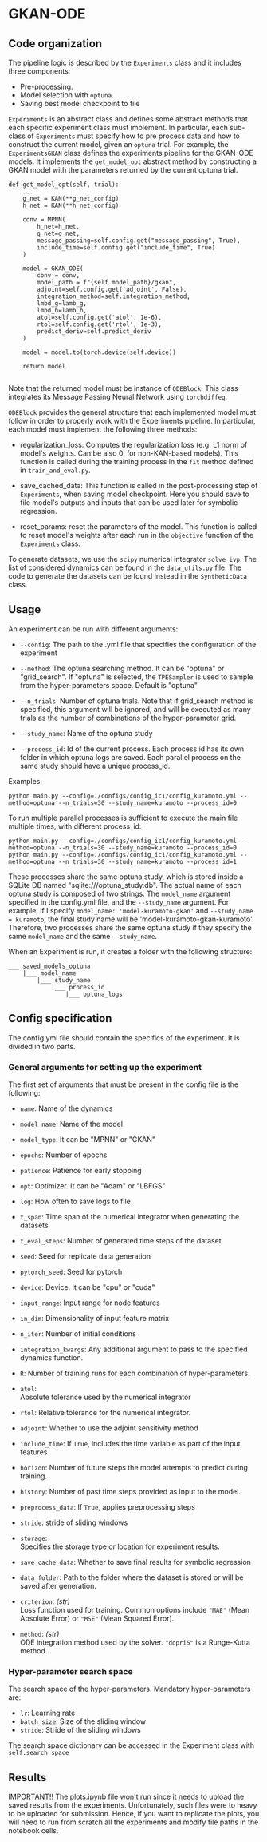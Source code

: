 # GKAN-ODE

## Code organization
The pipeline logic is described by the `Experiments` class and it includes three components:
- Pre-processing.
- Model selection with `optuna`.
- Saving best model checkpoint to file

`Experiments` is an abstract class and defines some abstract methods that each specific experiment class must implement. In particular, each sub-class of `Experiments` must specify how to pre process data and how to construct the current model, given an `optuna` trial. For example, the `ExperimentsGKAN` class defines the experiments pipeline for the GKAN-ODE models. It implements the `get_model_opt` abstract method by constructing a GKAN model with the parameters returned by the current optuna trial.
```
def get_model_opt(self, trial):
    ...
    g_net = KAN(**g_net_config)
    h_net = KAN(**h_net_config)        
    
    conv = MPNN(
        h_net=h_net,
        g_net=g_net,
        message_passing=self.config.get("message_passing", True),
        include_time=self.config.get("include_time", True)
    )
    
    model = GKAN_ODE(
        conv = conv,
        model_path = f"{self.model_path}/gkan",
        adjoint=self.config.get('adjoint', False),
        integration_method=self.integration_method,
        lmbd_g=lamb_g,
        lmbd_h=lamb_h,
        atol=self.config.get('atol', 1e-6), 
        rtol=self.config.get('rtol', 1e-3),
        predict_deriv=self.predict_deriv
    )

    model = model.to(torch.device(self.device))
        
    return model


```
Note that the returned model must be instance of `ODEBlock`. This class integrates its Message Passing Neural Network using `torchdiffeq`. 

`ODEBlock` provides the general structure that each implemented model must follow in order to properly work with the Experiments pipeline. In particular, each model must implement the following three methods:
- regularization_loss: Computes the regularization loss (e.g. L1 norm of model's weights. Can be also 0. for non-KAN-based models). This function is called during the training process in the `fit` method defined in `train_and_eval.py`.

- save_cached_data: This function is called in the post-processing step of `Experiments`, when saving model checkpoint. Here you should save to file model's outputs and inputs that can be used later for symbolic regression. 

- reset_params: reset the parameters of the model. This function is called to reset model's weights after each run in the `objective` function of the `Experiments` class.

To generate datasets, we use the `scipy` numerical integrator `solve_ivp`. The list of considered dynamics can be found in the `data_utils.py` file. The code to generate the datasets can be found instead in the `SyntheticData` class.

## Usage
An experiment can be run with different arguments:
- `--config`: The path to the .yml file that specifies the configuration of the experiment

- `--method`: The optuna searching method. It can be "optuna" or "grid_search". If "optuna" is selected, the `TPESampler` is used to sample from the hyper-parameters space. Default is "optuna"

- `--n_trials`: Number of optuna trials. Note that if grid_search method is specified, this argument will be ignored, and will be executed as many trials as the number of combinations of the hyper-parameter grid.

- `--study_name`: Name of the optuna study

- `--process_id`: Id of the current process. Each process id has its own folder in which optuna logs are saved. Each parallel process on the same study should have a unique process_id.

Examples:
```
python main.py --config=./configs/config_ic1/config_kuramoto.yml --method=optuna --n_trials=30 --study_name=kuramoto --process_id=0
```
To run multiple parallel processes is sufficient to execute the main file multiple times, with different process_id:

```
python main.py --config=./configs/config_ic1/config_kuramoto.yml --method=optuna --n_trials=30 --study_name=kuramoto --process_id=0
python main.py --config=./configs/config_ic1/config_kuramoto.yml --method=optuna --n_trials=30 --study_name=kuramoto --process_id=1
```

These processes share the same optuna study, which is stored inside a SQLite DB named "sqlite:///optuna_study.db". The actual name of each optuna study is composed of two strings: The `model_name` argument specified in the config.yml file, and the `--study_name` argument. For example, if I specify `model_name: 'model-kuramoto-gkan'` and `--study_name = kuramoto`, the final study name will be 'model-kuramoto-gkan-kuramoto'. Therefore, two processes share the same optuna study if they specify the same `model_name` and the same `--study_name`.

When an Experiment is run, it creates a folder with the following structure:

```
___ saved_models_optuna
    |___ model_name
        |___ study_name
            |___ process_id
                |___ optuna_logs
```

## Config specification
The config.yml file should contain the specifics of the experiment. It is divided in two parts.
### General arguments for setting up the experiment
The first set of arguments that must be present in the config file is the following:
- `name`: Name of the dynamics
- `model_name`: Name of the model
- `model_type`: It can be "MPNN" or "GKAN"
- `epochs`: Number of epochs
- `patience`: Patience for early stopping
- `opt`: Optimizer. It can be "Adam" or "LBFGS"
- `log`: How often to save logs to file
- `t_span`: Time span of the numerical integrator when generating the datasets
- `t_eval_steps`: Number of generated time steps of the dataset
- `seed`: Seed for replicate data generation
- `pytorch_seed`: Seed for pytorch
- `device`: Device. It can be "cpu" or "cuda"
- `input_range`: Input range for node features
- `in_dim`: Dimensionality of input feature matrix
- `n_iter`: Number of initial conditions
- `integration_kwargs`: Any additional argument to pass to the specified dynamics function.
- `R`: Number of training runs for each combination of hyper-parameters.
- `atol`:   
  Absolute tolerance used by the numerical integrator

- `rtol`: 
  Relative tolerance for the numerical integrator.

- `adjoint`:
  Whether to use the adjoint sensitivity method

- `include_time`: 
  If `True`, includes the time variable as part of the input features

- `horizon`: 
  Number of future steps the model attempts to predict during training.

- `history`: 
  Number of past time steps provided as input to the model.

- `preprocess_data`: 
  If `True`, applies preprocessing steps

- `stride`: stride of sliding windows

- `storage`:  
  Specifies the storage type or location for experiment results.

- `save_cache_data`:
  Whether to save final results for symbolic regression


- `data_folder`: 
  Path to the folder where the dataset is stored or will be saved after generation.

- `criterion`: *(str)*  
  Loss function used for training. Common options include `"MAE"` (Mean Absolute Error) or `"MSE"` (Mean Squared Error).

- `method`: *(str)*  
  ODE integration method used by the solver. `"dopri5"` is a Runge-Kutta method.


### Hyper-parameter search space
The search space of the hyper-parameters. Mandatory hyper-parameters are:
- `lr`: Learning rate
- `batch_size`: Size of the sliding window
- `stride`: Stride of the sliding windows

The search space dictionary can be accessed in the Experiment class with `self.search_space`


## Results
IMPORTANT!! The plots.ipynb file won't run since it needs to upload the saved results from the experiments. Unfortunately, such files were to heavy to be uploaded for submission. Hence, if you want to replicate the plots, you will need to run from scratch all the experiments and modify file paths in the notebook cells.


